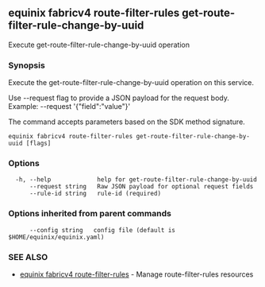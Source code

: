 ## equinix fabricv4 route-filter-rules get-route-filter-rule-change-by-uuid

Execute get-route-filter-rule-change-by-uuid operation

### Synopsis

Execute the get-route-filter-rule-change-by-uuid operation on this service.

Use --request flag to provide a JSON payload for the request body.
Example: --request '{"field":"value"}'

The command accepts parameters based on the SDK method signature.

```
equinix fabricv4 route-filter-rules get-route-filter-rule-change-by-uuid [flags]
```

### Options

```
  -h, --help             help for get-route-filter-rule-change-by-uuid
      --request string   Raw JSON payload for optional request fields
      --rule-id string   rule-id (required)
```

### Options inherited from parent commands

```
      --config string   config file (default is $HOME/equinix/equinix.yaml)
```

### SEE ALSO

* [equinix fabricv4 route-filter-rules](equinix_fabricv4_route-filter-rules.md)	 - Manage route-filter-rules resources


